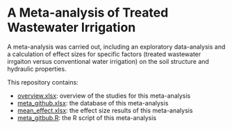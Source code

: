 # A Meta-analysis of Treated Wastewater Irrigation
A meta-analysis was carried out, including an exploratory data-analysis and a calculation of effect sizes for specific factors (treated wastewater irrgaiton versus conventional water irrigation) on the soil structure and hydraulic properties.

This repository contains:

- [overview.xlsx](https://github.com/linwang-tech/Meta/blob/main/overview.xlsx): overview of the studies for this meta-analysis
- [meta_github.xlsx](https://github.com/linwang-tech/Meta/blob/main/meta_github.xlsx): the database of this meta-analysis
- [mean_effect.xlsx](https://github.com/linwang-tech/Meta/blob/main/mean_effect.xlsx): the effect size results of this meta-analysis
- [meta_gitbub.R](https://github.com/linwang-tech/Meta/blob/main/meta_github.R): the R script of this meta-analysis
